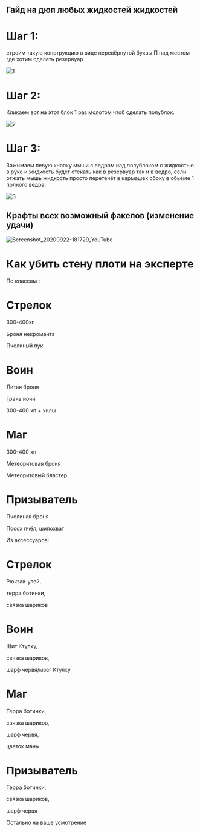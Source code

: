 ## Гайд на дюп любых жидкостей жидкостей

# Шаг 1:
строим такую конструкцию в виде перевёрнутой буквы П над местом где хотим сделать резервуар 

![1](https://user-images.githubusercontent.com/85753549/160229640-e1ca2296-5135-4c74-9089-5793728c280d.png)

# Шаг 2:
Кликаем вот на этот блок 1 раз молотом чтоб сделать полублок.

![2](https://user-images.githubusercontent.com/85753549/160229680-de9fb945-1ade-4d41-a2a4-45a969cf931c.png)

# Шаг 3:
Зажимаем левую кнопку мыши с ведром над полублоком с жидкостью в руке и жидкость будет стекать как в резервуар так и в ведро, если отжать мышь жидкость просто перетечёт в кармашек сбоку в обьёме 1 полного ведра. 

![3](https://user-images.githubusercontent.com/85753549/160229709-e5b0234b-81a0-4f43-b92b-1330ceafe324.png)


## Крафты всех возможный факелов (изменение удачи)

![Screenshot_20200922-181729_YouTube](https://user-images.githubusercontent.com/85753549/160229755-2edd9e89-274e-4914-9084-b6282b3004e1.jpeg)

# Как убить стену плоти на эксперте
По классам :

# Стрелок

  300-400хп
  
  Броня некроманта
  
  Пчелиный пук
  
# Воин

  Литая броня
  
  Грань ночи
  
  300-400 хп + хилы
  
# Маг
  300-400 хп
  
  Метеоритовая броня
  
  Метеоритовый бластер
  
# Призыватель

  Пчелиная броня
  
  Посох пчёл, шипохват

Из аксессуаров:

# Стрелок

  Рюкзак-улей,
  
  терра ботинки,
  
  связка шариков
  
# Воин

  Щит Ктулху,
  
  связка шариков, 
  
  шарф червя/мозг Ктулху
  
# Маг 

  Терра ботинки,
  
  связка шариков, 
  
  шарф червя,
  
  цветок маны
  
# Призыватель

  Терра ботинки,
  
  связка шариков,
  
  шарф червя 

Остально на ваше усмотрение
